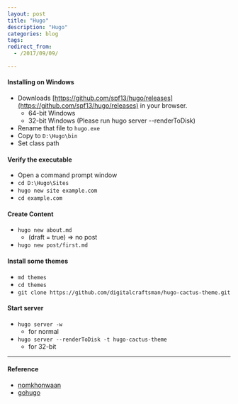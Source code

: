 ```yaml
---
layout: post
title: "Hugo"
description: "Hugo"
categories: blog
tags: 
redirect_from:
  - /2017/09/09/

---
```



#### Installing on Windows
  - Downloads [https://github.com/spf13/hugo/releases](https://github.com/spf13/hugo/releases) in your browser.
    - 64-bit Windows
    - 32-bit Windows (Please run hugo server --renderToDisk)
  - Rename that file to `hugo.exe`
  - Copy to `D:\Hugo\bin`
  - Set class path


#### Verify the executable
  - Open a command prompt window
  - `cd D:\Hugo\Sites`
  - `hugo new site example.com`
  - `cd example.com`

#### Create Content
  - `hugo new about.md`  
    - (draft = true) => no post    
  - `hugo new post/first.md`

#### Install some themes
  - `md themes`
  - `cd themes`
  - `git clone https://github.com/digitalcraftsman/hugo-cactus-theme.git`

#### Start server
  - `hugo server -w `
    - for normal
  - `hugo server --renderToDisk -t hugo-cactus-theme`
    - for 32-bit

---

#### Reference

  - [nomkhonwaan](https://www.nomkhonwaan.com/2015/12/16/hugo-static-site-generator)
  - [gohugo](http://gohugo.io/overview/quickstart/)
